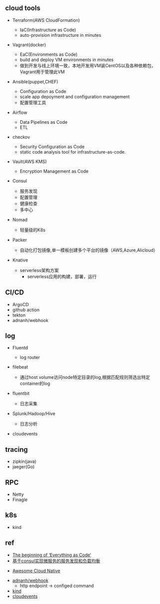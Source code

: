 

## cloud tools

+ Terraform(AWS CloudFormation)
    + IaC(Infrastructure as Code)
    + auto-provision infrastructure in minutes

+ Vagrant(docker)
    + EaC(Environments as Code)
    + build and deploy VM environments in minutes
    + 做到开发与线上环境一致，本地开发用VM装CentOS以及各种依赖包，Vagrant用于管理此VM

+ Ansible(puppet,CHEF)
    + Configuration as Code
    + scale app depoyment and configuration management
    + 配置管理工具

+ Airflow
    + Data Pipelines as Code
    + ETL

+ checkov
    + Security Configuration as Code
    + static code analysis tool for infrastructure-as-code.

+ Vault(AWS KMS)
    + Encryption Management as Code

+ Consul
    + 服务发现
    + 配置管理
    + 健康检查
    + 多中心

+ Nomad
    + 轻量级的K8s

+ Packer
    + 自动化打包镜像,单一模板创建多个平台的镜像（AWS,Azure,Alicloud）

+ Knative
    + serverless架构方案
        + serverless应用的构建，部署，运行

## CI/CD
+ ArgoCD
+ github action
+ tekton
+ adnanh/webhook


## log
+ Fluentd
    + log router

+ filebeat
    + 通过host volume访问node特定目录的log,根据匹配规则筛选出特定container的log

+ fluentbit
    + 日志采集
+ Splunk/Hadoop/Hive
    + 日志分析
+ cloudevents

## tracing
+ zipkin(java)
+ jaeger(Go)

## RPC
+ Netty
+ Finagle

## k8s
+ kind

## ref
+ [The beginning of ‘Everything as Code’](https://medium.com/swlh/the-beginning-of-everything-as-code-a25c4e9a75e9)
+ [基于consul实现微服务的服务发现和负载均衡](https://tonybai.com/2018/09/10/setup-service-discovery-and-load-balance-based-on-consul/)

<!-- cloud native -->
+ [Awesome Cloud Native](https://jimmysong.io/awesome-cloud-native/)
<!-- tools -->
+ [adnanh/webhook](https://github.com/adnanh/webhook)
    + http endpoint -> configed command
+ [kind](https://kind.sigs.k8s.io/docs/user/quick-start/#installation)
+ [cloudevents](https://github.com/cloudevents/spec)